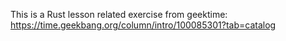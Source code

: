 This is a Rust lesson related exercise from geektime: https://time.geekbang.org/column/intro/100085301?tab=catalog

